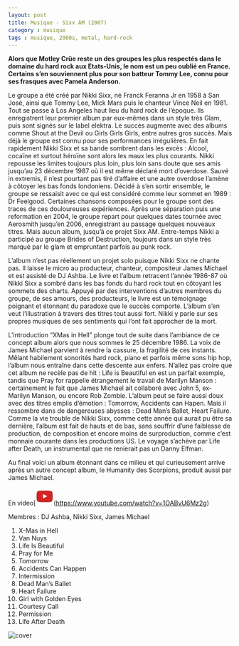 ```yaml
---
layout: post
title: Musique - Sixx AM (2007)
category : musique
tags : musique, 2000s, metal, hard-rock
---
```


**Alors que Motley Crüe reste un des groupes les plus respectés dans le domaine du hard rock aux Etats-Unis, le nom est un peu oublié en France. Certains s’en souviennent plus pour son batteur Tommy Lee, connu pour ses frasques avec Pamela Anderson.**

Le groupe a été créé par Nikki Sixx, né Franck Feranna Jr en 1958 à San José, ainsi que Tommy Lee, Mick Mars puis le chanteur Vince Neil en 1981. Tout se passe à Los Angeles haut lieu du hard rock de l’époque. Ils enregistrent leur premier album par eux-mêmes dans un style très Glam, puis sont signés sur le label elektra. Le succès augmente avec des albums comme Shout at the Devil ou Girls Girls Girls, entre autres gros succès. Mais déjà le groupe est connu pour ses performances irrégulières. En fait rapidement Nikki Sixx et sa bande sombrent dans les excès : Alcool, cocaïne et surtout héroïne sont alors les maux les plus courants. Nikki repousse les limites toujours plus loin, plus loin sans doute que ses amis jusqu’au 23 décembre 1987 où il est même déclaré mort d’overdose. Sauvé in extremis, il n’est pourtant pas tiré d’affaire et une autre overdose l’amène à côtoyer les bas fonds londoniens. Décidé à s’en sortir ensemble, le groupe se ressaisit avec ce qui est considéré comme leur sommet en 1989 : Dr Feelgood. Certaines chansons composées pour le groupe sont des traces de ces douloureuses expériences. Après une séparation puis une reformation en 2004, le groupe repart pour quelques dates tournée avec Aerosmith jusqu’en 2006, enregistrant au passage quelques nouveaux titres. Mais aucun album, jusqu’à ce projet Sixx AM. Entre-temps Nikki a participé au groupe Brides of Destruction, toujours dans un style très marqué par le glam et empruntant parfois au punk rock.

L’album n’est pas réellement un projet solo puisque Nikki Sixx ne chante pas. Il laisse le micro au producteur, chanteur, compositeur James Michael et est assisté de DJ Ashba. Le livre et l’album retracent l’année 1986-87 où Nikki Sixx a sombré dans les bas fonds du hard rock tout en côtoyant les sommets des charts. Appuyé par des interventions d’autres membres du groupe, de ses amours, des producteurs, le livre est un témoignage poignant et étonnant du paradoxe que le succès comporte. L’album s’en veut l’illustration à travers des titres tout aussi fort. Nikki y parle sur ses propres musiques de ses sentiments qui l’ont fait approcher de la mort.

L’introduction “XMas in Hell” plonge tout de suite dans l’ambiance de ce concept album alors que nous sommes le 25 décembre 1986. La voix de James Michael parvient à rendre la cassure, la fragilité de ces instants. Mêlant habilement sonorités hard rock, piano et parfois même sons hip hop, l’album nous entraîne dans cette descente aux enfers. N’allez pas croire que cet album ne recèle pas de hit : Life is Beautiful en est un parfait exemple, tandis que Pray for rappelle étrangement le travail de Marilyn Manson : certainement le fait que James Michael ait collaboré avec John 5, ex-Marilyn Manson, ou encore Rob Zombie. L’album peut se faire aussi doux avec des titres emplis d’émotion : Tomorrow, Accidents can Hapen. Mais il ressombre dans de dangereuses abysses : Dead Man’s Ballet, Heart Failure. Comme la vie trouble de Nikki Sixx, comme cette année qui aurait pu être sa dernière, l’album est fait de hauts et de bas, sans souffrir d’une faiblesse de production, de composition et encore moins de surproduction, comme c’est monnaie courante dans les productions US. Le voyage s’achève par Life after Death, un instrumental que ne renierait pas un Danny Elfman.

Au final voici un album étonnant dans ce milieu et qui curieusement arrive après un autre concept album, le Humanity des Scorpions, produit aussi par James Michael.

En video[![vidéo](/images/youtube.png)(https://www.youtube.com/watch?v=1OABvU6Mz2g)

Membres : DJ Ashba, Nikki Sixx, James Michael

1. X-Mas in Hell
2. Van Nuys
3. Life Is Beautiful
4. Pray for Me
5. Tomorrow
6. Accidents Can Happen
7. Intermission
8. Dead Man’s Ballet
9. Heart Failure
10. Girl with Golden Eyes
11. Courtesy Call
12. Permission
13. Life After Death

![cover](https://filedn.eu/llqi9IBxlYouGRXYG2xlROb/img/2007/sixxheroin.jpg)
